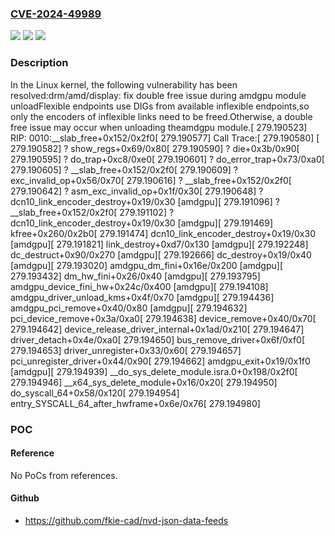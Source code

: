 ### [CVE-2024-49989](https://cve.mitre.org/cgi-bin/cvename.cgi?name=CVE-2024-49989)
![](https://img.shields.io/static/v1?label=Product&message=Linux&color=blue)
![](https://img.shields.io/static/v1?label=Version&message=1da177e4c3f41524e886b7f1b8a0c1fc7321cac2%3C%20df948b5ba6858d5da34f622d408e5517057cec07%20&color=brighgreen)
![](https://img.shields.io/static/v1?label=Vulnerability&message=n%2Fa&color=brighgreen)

### Description

In the Linux kernel, the following vulnerability has been resolved:drm/amd/display: fix double free issue during amdgpu module unloadFlexible endpoints use DIGs from available inflexible endpoints,so only the encoders of inflexible links need to be freed.Otherwise, a double free issue may occur when unloading theamdgpu module.[  279.190523] RIP: 0010:__slab_free+0x152/0x2f0[  279.190577] Call Trace:[  279.190580]  <TASK>[  279.190582]  ? show_regs+0x69/0x80[  279.190590]  ? die+0x3b/0x90[  279.190595]  ? do_trap+0xc8/0xe0[  279.190601]  ? do_error_trap+0x73/0xa0[  279.190605]  ? __slab_free+0x152/0x2f0[  279.190609]  ? exc_invalid_op+0x56/0x70[  279.190616]  ? __slab_free+0x152/0x2f0[  279.190642]  ? asm_exc_invalid_op+0x1f/0x30[  279.190648]  ? dcn10_link_encoder_destroy+0x19/0x30 [amdgpu][  279.191096]  ? __slab_free+0x152/0x2f0[  279.191102]  ? dcn10_link_encoder_destroy+0x19/0x30 [amdgpu][  279.191469]  kfree+0x260/0x2b0[  279.191474]  dcn10_link_encoder_destroy+0x19/0x30 [amdgpu][  279.191821]  link_destroy+0xd7/0x130 [amdgpu][  279.192248]  dc_destruct+0x90/0x270 [amdgpu][  279.192666]  dc_destroy+0x19/0x40 [amdgpu][  279.193020]  amdgpu_dm_fini+0x16e/0x200 [amdgpu][  279.193432]  dm_hw_fini+0x26/0x40 [amdgpu][  279.193795]  amdgpu_device_fini_hw+0x24c/0x400 [amdgpu][  279.194108]  amdgpu_driver_unload_kms+0x4f/0x70 [amdgpu][  279.194436]  amdgpu_pci_remove+0x40/0x80 [amdgpu][  279.194632]  pci_device_remove+0x3a/0xa0[  279.194638]  device_remove+0x40/0x70[  279.194642]  device_release_driver_internal+0x1ad/0x210[  279.194647]  driver_detach+0x4e/0xa0[  279.194650]  bus_remove_driver+0x6f/0xf0[  279.194653]  driver_unregister+0x33/0x60[  279.194657]  pci_unregister_driver+0x44/0x90[  279.194662]  amdgpu_exit+0x19/0x1f0 [amdgpu][  279.194939]  __do_sys_delete_module.isra.0+0x198/0x2f0[  279.194946]  __x64_sys_delete_module+0x16/0x20[  279.194950]  do_syscall_64+0x58/0x120[  279.194954]  entry_SYSCALL_64_after_hwframe+0x6e/0x76[  279.194980]  </TASK>

### POC

#### Reference
No PoCs from references.

#### Github
- https://github.com/fkie-cad/nvd-json-data-feeds


